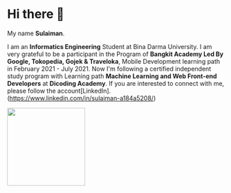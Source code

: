 # Hi there 👋

My name **Sulaiman**.

I am an **Informatics Engineering** Student at Bina Darma University.
I am very grateful to be a participant in the Program of **Bangkit Academy Led By Google, Tokopedia, Gojek & Traveloka**, Mobile Development learning path in February 2021 - July 2021.
Now I'm following a certified independent study program with Learning path **Machine Learning and Web Front-end Developers** at  **Dicoding Academy**.
If you are interested to connect with me, please follow the account[LinkedIn].\
(https://www.linkedin.com/in/sulaiman-a184a5208/)

<p align="left">
<a href="https://github.com/slm17">
  <img height="180em" src="https://github-readme-stats-eight-theta.vercel.app/api?username=slm17&show_icons=true&theme=algolia&include_all_commits=true&count_private=true"/>
</a>
</p>

